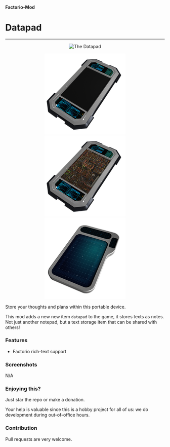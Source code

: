 #### Factorio-Mod
# Datapad
---

<p align="center">
  <img src="assets/icons/datapad-animation.gif" style="width:96px" alt="The Datapad"/>
  <p align="center">
    <img src="assets/icons/datapadicon_empty_256.png" alt="An empty Datapad"/>
    <img src="assets/icons/datapadicon_256.png" alt="Datapad with data"/>
    <img src="assets/icons/datapad-alt_256.png" alt="Datapad alternative"/>
    </p>
</p>

Store your thoughts and plans within this portable device.

This mod adds a new new item `datapad` to the game, it stores texts as notes.
Not just another notepad, but a text storage item that can be shared with others!

### Features

- Factorio rich-text support

### Screenshots

N/A

### Enjoying this?
Just star the repo or make a donation.

Your help is valuable since this is a hobby project for all of us: we do development during out-of-office hours.

### Contribution
Pull requests are very welcome.
